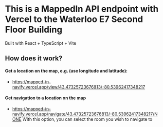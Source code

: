 # This is a MappedIn API endpoint with Vercel to the Waterloo E7 Second Floor Building
Built with React + TypeScript + Vite

## How does it work?
#### Get a location on the map, e.g. (use longitude and latitude):
- https://mapped-in-navify.vercel.app/view/43.47325723676813/-80.53962417348217
#### Get navigation to a location on the map
- https://mapped-in-navify.vercel.app/navigate/43.47325723676813/-80.53962417348217/NONE
With this option, you can select the room you wish to navigate to 

